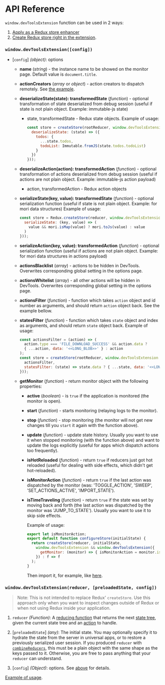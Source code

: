 # API Reference

`window.devToolsExtension` function can be used in 2 ways:
 1. [Apply as a Redux store enhancer](#windowdevtoolsextensionconfig)
 2. [Create Redux store right in the extension](#windowdevtoolsextensionreducer-preloadedstate-config).


### `window.devToolsExtension([config])`
- [`config`] *(object)*: options
  - **name** (*string*) - the instance name to be showed on the monitor page. Default value is `document.title`.
  - **actionCreators** (*array* or *object*) - action creators to dispatch remotely. See [the example](https://github.com/zalmoxisus/redux-devtools-extension/commit/477e69d8649dfcdc9bf84dd45605dab7d9775c03).
  - **deserializeState(state): transformedState** (*function*) - optional transformation of state deserialized from debug session (useful if state is not plain object. Example: immutable-js state)
    - state, transformedState - Redux state objects.
      Example of usage:
      
      ```js
      const store = createStore(rootReducer, window.devToolsExtension && window.devToolsExtension({
        deserializeState: (state) => ({
          todos: {
            ...state.todos,
            todoList: Immutable.fromJS(state.todos.todoList)
          }
        })
      }));
      ```
  - **deserializeAction(action): transformedAction** (*function*) - optional transformation of actions deserialized from debug session (useful if actions are not plain object. Example: immutable-js action payload)
    - action, transformedAction - Redux action objects
  - **serializeState(key, value): transformedState** (*function*) - optional serialization function (useful if state is not plain object. Example: for mori data structures)
      Example of usage:
      
      ```js
      const store = Redux.createStore(reducer, window.devToolsExtension && window.devToolsExtension({
        serializeState: (key, value) => (
          value && mori.isMap(value) ? mori.toJs(value) : value
        )
      }));
      ```
  - **serializeAction(key, value): transformedAction** (*function*) - optional serialization function (useful if actions are not plain object. Example: for mori data structures in actions payload)
  - **actionsBlacklist** (*array*) - actions to be hidden in DevTools. Overwrites corresponding global setting in the options page.
  - **actionsWhitelist** (*array*) - all other actions will be hidden in DevTools. Overwrites corresponding global setting in the options page.
  - **actionsFilter** (*function*) - function which takes `action` object and id number as arguments, and should return `action` object back. See the example bellow.
  - **statesFilter** (*function*) - function which takes `state` object and index as arguments, and should return `state` object back.
      Example of usage:
      
      ```js
      const actionsFilter = (action) => (
        action.type === 'FILE_DOWNLOAD_SUCCESS' && action.data ?
        { ...action, data: '<<LONG_BLOB>>' } : action
      );
      const store = createStore(rootReducer, window.devToolsExtension && window.devToolsExtension({
        actionsFilter,
        statesFilter: (state) => state.data ? { ...state, data: '<<LONG_BLOB>>' } : state)
      }));
      ```
  - **getMonitor** (*function*) - return monitor object with the following properties:
    - **active** (*boolean*) - is `true` if the application is monitored (the monitor is open).
    - **start** (*function*) - starts monitoring (relaying logs to the monitor).
    - **stop** (*function*) - stop monitoring (the monitor will not get new changes till you `start` it again with the function above).
    - **update** (*function*) - update state history. Usually you want to use it when stopped monitoring (with the function above) and want to update the logs explicitly (useful for apps which dispatch actions too frequently).   
    - **isHotReloaded** (*function*) - return `true` if reducers just got hot reloaded (useful for dealing with side effects, which didn't get hot-reloaded).
    - **isMonitorAction** (*function*) - return `true` if the last action was dispatched by the monitor (was: 'TOGGLE_ACTION', 'SWEEP', 'SET_ACTIONS_ACTIVE', 'IMPORT_STATE').
    - **isTimeTraveling** (*function*) - return `true` if the state was set by moving back and forth (the last action was dispatched by the monitor was 'JUMP_TO_STATE'). Usually you want to use it to skip side effects. 
      
      Example of usage:
      
      ```js
      export let isMonitorAction;
      export default function configureStore(initialState) {
        return createStore(reducer, initialState, 
          window.devToolsExtension && window.devToolsExtension({
            getMonitor: (monitor) => { isMonitorAction = monitor.isMonitorAction; }
          }) : f => f
        );
      }  
      ```
      Then import it, for example, like [here](https://github.com/zalmoxisus/redux-devtools-extension/blob/master/examples/counter/components/Counter.js).

### `window.devToolsExtension(reducer, [preloadedState, config])`
> Note: This is not intended to replace Redux' `createStore`. Use this approach only when you want to inspect changes outside of Redux or when not using Redux inside your application.

1. `reducer` *(Function)*: A [reducing function](https://github.com/reactjs/redux/blob/master/docs/Glossary.md#reducer) that returns the next [state tree](../Glossary.md#state), given the current state tree and an [action](https://github.com/reactjs/redux/blob/master/docs/Glossary.md#action) to handle.

2. [`preloadedState`] *(any)*: The initial state. You may optionally specify it to hydrate the state from the server in universal apps, or to restore a previously serialized user session. If you produced `reducer` with [`combineReducers`](combineReducers.md), this must be a plain object with the same shape as the keys passed to it. Otherwise, you are free to pass anything that your `reducer` can understand.

3. [`config`] *(Object)*: options. See [above](#windowdevtoolsextensionconfig) for details.

[Example of usage](https://github.com/zalmoxisus/redux-devtools-extension/commit/1810d2c1f0e8be1daf8f2d8f7bbeb4f8c528d90b).
